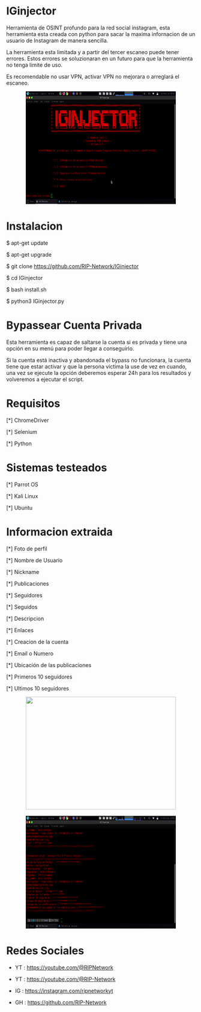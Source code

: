 # IGinjector

Herramienta de OSINT profundo para la red social instagram, esta herramienta esta creada con python para sacar la maxima infornacion de un usuario de Instagram de manera sencilla.

La herramienta esta limitada y a partir del tercer escaneo puede tener errores. Estos errores se soluzionaran en un futuro para que la herramienta no tenga limite de uso.

Es recomendable no usar VPN, activar VPN no mejorara o arreglará el escaneo.

<p align="center"> <img width="400" height="300" src="https://github.com/RIP-Network/IGinjector/blob/main/fotos/foto.png"> </p>

# Instalacion

$ apt-get update

$ apt-get upgrade

$ git clone https://github.com/RIP-Network/IGinjector

$ cd IGinjector

$ bash install.sh

$ python3 IGinjector.py

# Bypassear Cuenta Privada

Esta herramienta es capaz de saltarse la cuenta si es privada y tiene una opción en su menú para poder llegar a conseguirlo.

Si la cuenta está inactiva y abandonada el bypass no funcionara, la cuenta tiene que estar activar y que la persona víctima la use de vez en cuando, una vez se ejecute la opción deberemos esperar 24h para los resultados y volveremos a ejecutar el script.

# Requisitos 

[*] ChromeDriver

[*] Selenium

[*] Python

# Sistemas testeados 

[*] Parrot OS

[*] Kali Linux 

[*] Ubuntu 

# Informacion extraida

[*] Foto de perfil

[*] Nombre de Usuario 

[*] Nickname

[*] Publicaciones 

[*] Seguidores 

[*] Seguidos 

[*] Descripcion 

[*] Enlaces 

[*] Creacion de la cuenta

[*] Email o Numero

[*] Ubicación de las publicaciones

[*] Primeros 10 seguidores 

[*] Ultimos 10 seguidores 

<p align="center"> <img width="400" height="300" src="https://github.com/RIP-Network/IGinjector/blob/main/fotos/foto.png2"> </p>

<p align="center"> <img width="400" height="300" src="https://github.com/RIP-Network/IGinjector/blob/main/fotos/foto3.png"> </p>

# Redes Sociales

* YT : https://youtube.com/@RIPNetwork
  
* YT : https://youtube.com/@RIP-Network
  
* IG : https://instagram.com/ripnetworkyt
  
* GH : https://github.com/RIP-Network 
